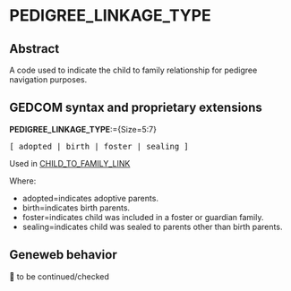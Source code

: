﻿<!-- licence GPL V2, cf https://github.com/TitiFix/geneweb -->
# PEDIGREE_LINKAGE_TYPE
## Abstract
A code used to indicate the child to family relationship for pedigree navigation purposes.


## GEDCOM syntax and proprietary extensions

**PEDIGREE_LINKAGE_TYPE**:={Size=5:7}
<pre>
[ adopted | birth | foster | sealing ]
</pre>
Used in <a href=Ged.CHILD_TO_FAMILY_LINK.md>CHILD_TO_FAMILY_LINK</a><br />


Where:
- adopted=indicates adoptive parents.
- birth=indicates birth parents.
- foster=indicates child was included in a foster or guardian family.
- sealing=indicates child was sealed to parents other than birth parents.

## Geneweb behavior



🚧 to be continued/checked

